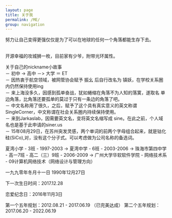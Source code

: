 ```yaml
---
layout: page
title: 关于我
permalink: /ME/
group: navigation
---
```


努力让自己变得更强仅仅是为了可以在地球的任何一个角落都能生存下去。
<br><br>

开源幸福的攻城狮一枚，目前家有少爷，附带光环属性。

关于自己的nickname小故事<br>
－ 初中 -> 高中 －> 大学 ＝ ET<br>
－ 因热衷于航空领域，被网管协会赋予 振幺 后自行改名为 镇妖，在学校关系圈内仍然保持使用ing<br>
－ 来上海没多久，因感到孤单奋战，犹如蜷缩在角落不为人知的落寞，遂取名 单边角落，比角落还要孤单的莫过于只有一条边的角落了吧。<br>
－ 中文名称用了很久，之后，赋予了这个具有真实意义的英文称谓 SingleCorner，中文称谓在社会关系圈内持续保持使用。<br>
－ 来到Jarkaslab，因需要英文名，变将英文名缩写成 sine。在此之前，个人域名也是基于此申请的siner.us<br>
－ 15年08月29日，在苏州突发灵感，两个单词的前两个字母组合起来，就是钴化硅(SiCo),对，没有这个分子式。可以考虑做为公司名称的备选词。

夏湾小学 - 3班 - 1997-2003 -> 夏湾中学 - 6班 - 2003-2006 -> 珠海市第四中学 - 高一7班 - 高二（三）9班 - 2006-2009 -> 广州大学华软软件学院 - 网络技术系 - 09计算机网络技术（网络设计与管理方向）

一九九零年冬月十一日 1990年12月27日

下一次生日时间：2017.12.28

恋爱纪念日：2016年11月3日

第一个五年规划：2012.08.21 - 2017.06.19 （已完美达成）
第二个五年规划：2017.06.20 - 2022.06.19